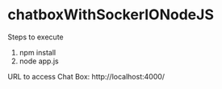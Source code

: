 # chatboxWithSockerIONodeJS

Steps to execute
1. npm install
2. node app.js

URL to access Chat Box:
http://localhost:4000/

